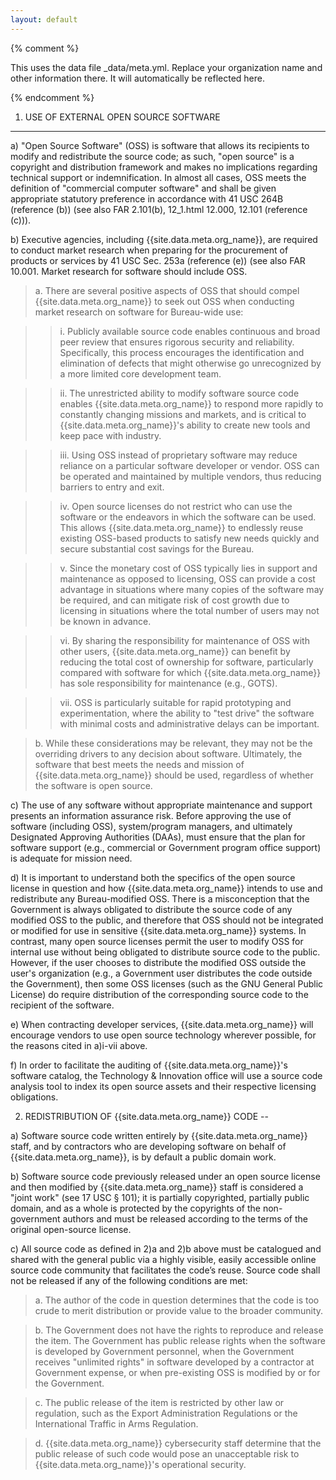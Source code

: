 ```yaml
---
layout: default
---
```


{% comment %}

This uses the data file _data/meta.yml.  Replace your organization name and other information there.
It will automatically be reflected here.

{% endcomment %} 


1. USE OF EXTERNAL OPEN SOURCE SOFTWARE
---

a) "Open Source Software" (OSS) is software that allows its recipients to modify and redistribute
the source code; as such, "open source" is a copyright and distribution framework and makes no
implications regarding technical support or indemnification. In almost all cases, OSS meets
the definition of "commercial computer software" and shall be given appropriate statutory
preference in accordance with 41 USC 264B (reference (b)) (see also FAR 2.101(b), 12_1.html
12.000, 12.101 (reference (c))).



b) Executive agencies, including {{site.data.meta.org_name}}, are required to conduct market research when preparing for
 the procurement of products or services by 41 USC Sec. 253a (reference (e)) (see also FAR
 10.001. Market research for software should include OSS.

 
> a. There are several positive aspects of OSS that should compel {{site.data.meta.org_name}} to seek out OSS when
     conducting market research on software for Bureau-wide use:
  
>> i. Publicly available source code enables continuous and broad peer review that
ensures rigorous security and reliability. Specifically, this process
encourages the identification and elimination of defects that might
otherwise go unrecognized by a more limited core development team.

>> ii. The unrestricted ability to modify software source code enables {{site.data.meta.org_name}} to
respond more rapidly to constantly changing missions and markets, and is
critical to {{site.data.meta.org_name}}'s ability to create new tools and keep pace with industry.
  
>> iii. Using OSS instead of proprietary software may reduce reliance on a
particular software developer or vendor. OSS can be operated and maintained
by multiple vendors, thus reducing barriers to entry and exit.
  
>> iv. Open source licenses do not restrict who can use the software or the
endeavors in which the software can be used. This allows {{site.data.meta.org_name}} to endlessly
reuse existing OSS-based products to satisfy new needs quickly and secure
substantial cost savings for the Bureau.
  
>> v. Since the monetary cost of OSS typically lies in support and maintenance as
opposed to licensing, OSS can provide a cost advantage in situations where
many copies of the software may be required, and can mitigate risk of cost
growth due to licensing in situations where the total number of users may
not be known in advance.
  
>> vi. By sharing the responsibility for maintenance of OSS with other users, {{site.data.meta.org_name}}
can benefit by reducing the total cost of ownership for software,
particularly compared with software for which {{site.data.meta.org_name}} has sole responsibility
for maintenance (e.g., GOTS).

>> vii. OSS is particularly suitable for rapid prototyping and experimentation,
where the ability to "test drive" the software with minimal costs and
administrative delays can be important.


> b. While these considerations may be relevant, they may not be the overriding drivers to
any decision about software. Ultimately, the software that best meets the needs and
mission of {{site.data.meta.org_name}} should be used, regardless of whether the software is open source.


c) The use of any software without appropriate maintenance and support presents an information
assurance risk. Before approving the use of software (including OSS), system/program managers,
and ultimately Designated Approving Authorities (DAAs), must ensure that the plan for software
support (e.g., commercial or Government program office support) is adequate for mission need.


d) It is important to understand both the specifics of the open source license in question and
 how {{site.data.meta.org_name}} intends to use and redistribute any Bureau-modified OSS. There is a misconception
 that the Government is always obligated to distribute the source code of any modified OSS to
 the public, and therefore that OSS should not be integrated or modified for use in sensitive
 {{site.data.meta.org_name}} systems. In contrast, many open source licenses permit the user to modify OSS for
 internal use without being obligated to distribute source code to the public. However, if the
 user chooses to distribute the modified OSS outside the user's organization (e.g., a
 Government user distributes the code outside the Government), then some OSS licenses (such as
 the GNU General Public License) do require distribution of the corresponding source code to
 the recipient of the software.


e) When contracting developer services, {{site.data.meta.org_name}} will encourage vendors to use open source technology
  wherever possible, for the reasons cited in a)i-vii above.

f) In order to facilitate the auditing of {{site.data.meta.org_name}}'s software catalog, the Technology & Innovation
  office will use a source code analysis tool to index its open source assets and their
  respective licensing obligations.


2. REDISTRIBUTION OF {{site.data.meta.org_name}} CODE
--

a) Software source code written entirely by {{site.data.meta.org_name}} staff, and by contractors who are developing
   software on behalf of {{site.data.meta.org_name}}, is by default a public domain work.


b) Software source code previously released under an open source license and then modified by
   {{site.data.meta.org_name}} staff is considered a "joint work" (see 17 USC § 101); it is partially copyrighted,
   partially public domain, and as a whole is protected by the copyrights of the non-government
   authors and must be released according to the terms of the original open-source license.


c) All source code as defined in 2)a and 2)b above must be catalogued and shared with the general
   public via a highly visible, easily accessible online source code community that facilitates
   the code’s reuse. Source code shall not be released if any of the following conditions are
   met:

> a. The author of the code in question determines that the code is too crude to merit
distribution or provide value to the broader community.

> b. The Government does not have the rights to reproduce and release the item. The
Government has public release rights when the software is developed by Government
personnel, when the Government receives "unlimited rights" in software developed by a
contractor at Government expense, or when pre-existing OSS is modified by or for the Government.

> c. The public release of the item is restricted by other law or regulation, such as the
Export Administration Regulations or the International Traffic in Arms Regulation.
        
> d. {{site.data.meta.org_name}} cybersecurity staff determine that the public release of such code would pose an
unacceptable risk to {{site.data.meta.org_name}}'s operational security.


